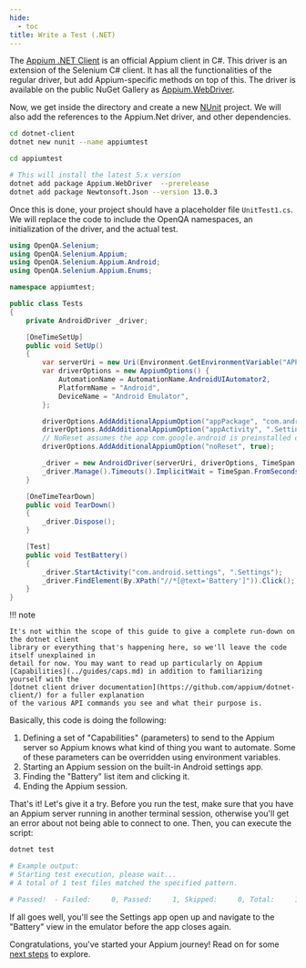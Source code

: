 ```yaml
---
hide:
  - toc
title: Write a Test (.NET)
---
```


The [Appium .NET Client](https://github.com/appium/dotnet-client/) is
an official Appium client in C#. This driver is an extension of the Selenium C# client. It has all the functionalities of the regular driver, but add Appium-specific methods on top of this. The driver is available on the public NuGet Gallery as [Appium.WebDriver](https://www.nuget.org/packages/Appium.WebDriver/).

Now, we get inside the directory and create a new [NUnit](https://nunit.org/) project. We will also add the references to the Appium.Net driver, and other dependencies.

```bash
cd dotnet-client
dotnet new nunit --name appiumtest 

cd appiumtest

# This will install the latest 5.x version
dotnet add package Appium.WebDriver  --prerelease
dotnet add package Newtonsoft.Json --version 13.0.3
```

Once this is done, your project should have a placeholder file `UnitTest1.cs`. We will replace the code to include the OpenQA namespaces, an initialization of the driver, and the actual test.

```C# title="UnitTest1.cs"
using OpenQA.Selenium;
using OpenQA.Selenium.Appium;
using OpenQA.Selenium.Appium.Android;
using OpenQA.Selenium.Appium.Enums;

namespace appiumtest;

public class Tests
{
    private AndroidDriver _driver;

    [OneTimeSetUp]
    public void SetUp()
    {
        var serverUri = new Uri(Environment.GetEnvironmentVariable("APPIUM_HOST") ?? "http://127.0.0.1:4723/");
        var driverOptions = new AppiumOptions() {
            AutomationName = AutomationName.AndroidUIAutomator2,
            PlatformName = "Android",
            DeviceName = "Android Emulator",
        };

        driverOptions.AddAdditionalAppiumOption("appPackage", "com.android.settings");
        driverOptions.AddAdditionalAppiumOption("appActivity", ".Settings");
        // NoReset assumes the app com.google.android is preinstalled on the emulator
        driverOptions.AddAdditionalAppiumOption("noReset", true);

        _driver = new AndroidDriver(serverUri, driverOptions, TimeSpan.FromSeconds(180));
        _driver.Manage().Timeouts().ImplicitWait = TimeSpan.FromSeconds(10);
    }

    [OneTimeTearDown]
    public void TearDown()
    {
        _driver.Dispose();
    }

    [Test]
    public void TestBattery()
    {
        _driver.StartActivity("com.android.settings", ".Settings");
        _driver.FindElement(By.XPath("//*[@text='Battery']")).Click();
    }
}
```

!!! note

```
It's not within the scope of this guide to give a complete run-down on the dotnet client
library or everything that's happening here, so we'll leave the code itself unexplained in
detail for now. You may want to read up particularly on Appium
[Capabilities](../guides/caps.md) in addition to familiarizing yourself with the 
[dotnet client driver documentation](https://github.com/appium/dotnet-client/) for a fuller explanation
of the various API commands you see and what their purpose is.
```

Basically, this code is doing the following:

1. Defining a set of "Capabilities" (parameters) to send to the Appium server so Appium knows what
  kind of thing you want to automate. Some of these parameters can be overridden using environment variables.
2. Starting an Appium session on the built-in Android settings app.
3. Finding the "Battery" list item and clicking it.
4. Ending the Appium session.

That's it! Let's give it a try. Before you run the test, make sure that you have an Appium server
running in another terminal session, otherwise you'll get an error about not being able to connect
to one. Then, you can execute the script:

```bash
dotnet test

# Example output:
# Starting test execution, please wait...
# A total of 1 test files matched the specified pattern.

# Passed!  - Failed:     0, Passed:     1, Skipped:     0, Total:     1, Duration: 323 ms - appiumtest.dll (net7.0)
```

If all goes well, you'll see the Settings app open up and navigate to the "Battery" view in the emulator before the app closes again.

Congratulations, you've started your Appium journey! Read on for some [next steps](./next-steps.md) to explore.
